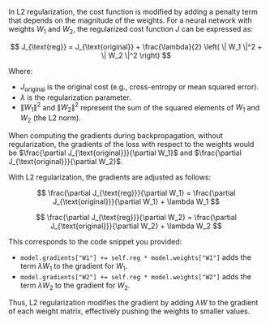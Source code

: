 In L2 regularization, the cost function is modified by adding a penalty term that depends on the magnitude of the weights. For a neural network with weights $W_1$ and $W_2$, the regularized cost function $J$ can be expressed as:

$$
J_{\text{reg}} = J_{\text{original}} + \frac{\lambda}{2} \left( \| W_1 \|^2 + \| W_2 \|^2 \right)
$$

Where:
- $J_{\text{original}}$ is the original cost (e.g., cross-entropy or mean squared error).
- $\lambda$ is the regularization parameter.
- $\| W_1 \|^2$ and $\| W_2 \|^2$ represent the sum of the squared elements of $W_1$ and $W_2$ (the L2 norm).

When computing the gradients during backpropagation, without regularization, the gradients of the loss with respect to the weights would be $\frac{\partial J_{\text{original}}}{\partial W_1}$ and $\frac{\partial J_{\text{original}}}{\partial W_2}$.

With L2 regularization, the gradients are adjusted as follows:

$$
\frac{\partial J_{\text{reg}}}{\partial W_1} = \frac{\partial J_{\text{original}}}{\partial W_1} + \lambda W_1
$$

$$
\frac{\partial J_{\text{reg}}}{\partial W_2} = \frac{\partial J_{\text{original}}}{\partial W_2} + \lambda W_2
$$

This corresponds to the code snippet you provided:
- `model.gradients["W1"] += self.reg * model.weights["W1"]` adds the term $\lambda W_1$ to the gradient for $W_1$.
- `model.gradients["W2"] += self.reg * model.weights["W2"]` adds the term $\lambda W_2$ to the gradient for $W_2$.

Thus, L2 regularization modifies the gradient by adding $\lambda W$ to the gradient of each weight matrix, effectively pushing the weights to smaller values.